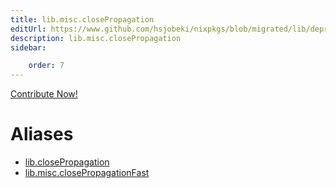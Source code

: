 ```yaml
---
title: lib.misc.closePropagation
editUrl: https://www.github.com/hsjobeki/nixpkgs/blob/migrated/lib/deprecated.nix#L168C26
description: lib.misc.closePropagation
sidebar:

    order: 7
---
```


<a href="https://www.github.com/hsjobeki/nixpkgs/blob/migrated/lib/deprecated.nix#L168C26">Contribute Now!</a>


# Aliases

- [lib.closePropagation](/nix-doc-comments/reference/lib/lib-closepropagation)
- [lib.misc.closePropagationFast](/nix-doc-comments/reference/lib/misc/lib-misc-closepropagationfast)


